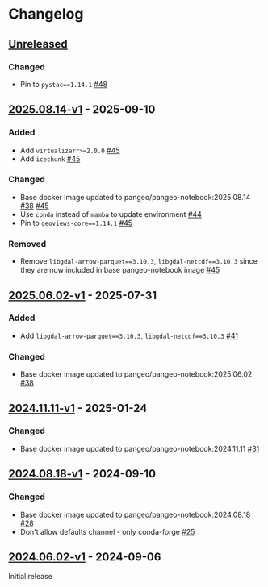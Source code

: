 # Changelog

## [Unreleased]

### Changed

- Pin to `pystac==1.14.1` [#48](https://github.com/NASA-IMPACT/pangeo-notebook-veda-image/pull/48)

## [2025.08.14-v1] - 2025-09-10

### Added

- Add `virtualizarr>=2.0.0` [#45](https://github.com/NASA-IMPACT/pangeo-notebook-veda-image/pull/45)
- Add `icechunk` [#45](https://github.com/NASA-IMPACT/pangeo-notebook-veda-image/pull/45)

### Changed

- Base docker image updated to pangeo/pangeo-notebook:2025.08.14 [#38](https://github.com/NASA-IMPACT/pangeo-notebook-veda-image/pull/38) [#45](https://github.com/NASA-IMPACT/pangeo-notebook-veda-image/pull/45)
- Use `conda` instead of `mamba` to update environment [#44](https://github.com/NASA-IMPACT/pangeo-notebook-veda-image/pull/44)
- Pin to `geoviews-core==1.14.1` [#45](https://github.com/NASA-IMPACT/pangeo-notebook-veda-image/pull/45)

### Removed

- Remove `libgdal-arrow-parquet==3.10.3`, `libgdal-netcdf==3.10.3` since they are now included in base pangeo-notebook image [#45](https://github.com/NASA-IMPACT/pangeo-notebook-veda-image/pull/45)

## [2025.06.02-v1] - 2025-07-31

### Added

- Add `libgdal-arrow-parquet==3.10.3`, `libgdal-netcdf==3.10.3` [#41](https://github.com/NASA-IMPACT/pangeo-notebook-veda-image/pull/41)

### Changed

- Base docker image updated to pangeo/pangeo-notebook:2025.06.02 [#38](https://github.com/NASA-IMPACT/pangeo-notebook-veda-image/pull/38)

## [2024.11.11-v1] - 2025-01-24

### Changed

- Base docker image updated to pangeo/pangeo-notebook:2024.11.11 [#31](https://github.com/NASA-IMPACT/pangeo-notebook-veda-image/pull/31)


## [2024.08.18-v1] - 2024-09-10

### Changed

- Base docker image updated to pangeo/pangeo-notebook:2024.08.18 [#28]( https://github.com/NASA-IMPACT/pangeo-notebook-veda-image/pull/28)
- Don't allow defaults channel - only conda-forge [#25](https://github.com/NASA-IMPACT/pangeo-notebook-veda-image/pull/25)

## [2024.06.02-v1] - 2024-09-06

Initial release

[Unreleased]: <https://github.com/NASA-IMPACT/pangeo-notebook-veda-image/compare/2025.08.14-v1..main>
[2025.08.14-v1]: <https://github.com/NASA-IMPACT/pangeo-notebook-veda-image/compare/2025.06.02-v1..2025.08.14-v1>
[2025.06.02-v1]: <https://github.com/NASA-IMPACT/pangeo-notebook-veda-image/compare/2024.11.11-v1..2025.06.02-v1>
[2024.11.11-v1]: <https://github.com/NASA-IMPACT/pangeo-notebook-veda-image/compare/2024.08.18-v1..2024.11.11-v1>
[2024.08.18-v1]: <https://github.com/NASA-IMPACT/pangeo-notebook-veda-image/compare/2024.06.02-v1..2024.08.18-v1>
[2024.06.02-v1]: <https://github.com/NASA-IMPACT/pangeo-notebook-veda-image/tree/2024.06.02-v1>
